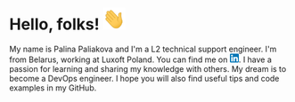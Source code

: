 <h1>Hello, folks! <img src="https://github.com/LinaPaliakova/LinaPaliakova/blob/main/wave.gif" width="40" height="40" /></h1>

<!-- Icons -->
My name is Palina Paliakova and I'm a L2 technical support engineer. I'm from Belarus, working at Luxoft Poland. You can find me  on [![LinkedIn][2.2]][2].
I have a passion for learning and sharing my knowledge with others. My dream is to become a DevOps engineer.  I hope you will also find useful tips and code examples in my GitHub.

<!-- Icons -->

[2.2]: https://github.com/LinaPaliakova/LinaPaliakova/blob/main/linkedin%20(1).png

<!-- Links to your social media accounts -->
[2]: https://www.linkedin.com/in/palina-paliakova/


